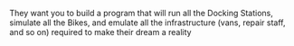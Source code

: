 They want you to build a program that will run all the Docking Stations, simulate all the Bikes, and emulate all the infrastructure (vans, repair staff, and so on) required to make their dream a reality
